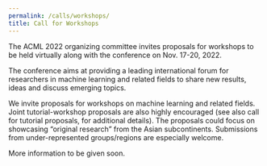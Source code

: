 ```yaml
---
permalink: /calls/workshops/
title: Call for Workshops
---
```


The ACML 2022 organizing committee invites proposals for workshops to be held virtually along with the conference on Nov. 17-20, 2022.

The conference aims at providing a leading international forum for researchers in machine learning and related fields to share new results, ideas and discuss emerging topics.

We invite proposals for workshops on machine learning and related fields. Joint tutorial-workshop proposals are also highly encouraged (see also call for tutorial proposals, for additional details). The proposals could focus on showcasing “original research”
 from the Asian subcontinents. Submissions from under-represented groups/regions are especially welcome.

More information to be given soon.